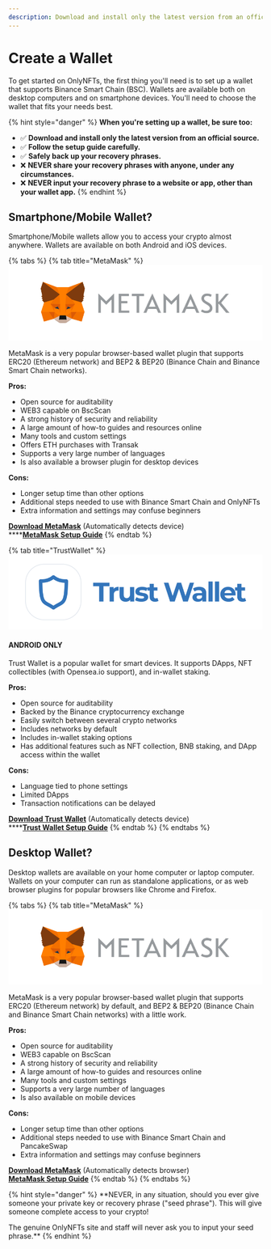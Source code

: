 ```yaml
---
description: Download and install only the latest version from an official source
---
```


# Create a Wallet

To get started on OnlyNFTs, the first thing you'll need is to set up a wallet that supports Binance Smart Chain \(BSC\). Wallets are available both on desktop computers and on smartphone devices. You'll need to choose the wallet that fits your needs best.

{% hint style="danger" %}
**When you're setting up a wallet, be sure too:**

* ✅ **Download and install only the latest version from an official source.**
* ✅ **Follow the setup guide carefully.**
* ✅ **Safely back up your recovery phrases.**
* ❌ **NEVER share your recovery phrases with anyone, under any circumstances.**
* ❌ **NEVER input your recovery phrase to a website or app, other than your wallet app.**
{% endhint %}

## Smartphone/Mobile Wallet?

Smartphone/Mobile wallets allow you to access your crypto almost anywhere. Wallets are available on both Android and iOS devices.

{% tabs %}
{% tab title="MetaMask" %}
![](../.gitbook/assets/image%20%281%29.png)

MetaMask is a very popular browser-based wallet plugin that supports ERC20 \(Ethereum network\) and BEP2 & BEP20 \(Binance Chain and Binance Smart Chain networks\).

​**Pros:**

* Open source for auditability  
* WEB3 capable on BscScan  
* A strong history of security and reliability  
* A large amount of how-to guides and resources online  
* Many tools and custom settings  
* Offers ETH purchases with Transak  
* Supports a very large number of languages  
* Is also available a browser plugin for desktop devices

**Cons:**

* Longer setup time than other options  
* Additional steps needed to use with Binance Smart Chain and OnlyNFTs
* Extra information and settings may confuse beginners

[**Download MetaMask**](https://metamask.io/download.html) \(Automatically detects device\)  
****[**MetaMask Setup Guide**](https://academy.binance.com/en/articles/connecting-metamask-to-binance-smart-chain)
{% endtab %}

{% tab title="TrustWallet" %}
![](../.gitbook/assets/image-1-.png)

#### ANDROID ONLY

Trust Wallet is a popular wallet for smart devices. It supports DApps, NFT collectibles \(with Opensea.io support\), and in-wallet staking.

**Pros:**

* Open source for auditability  
* Backed by the Binance cryptocurrency exchange  
* Easily switch between several crypto networks  
* Includes networks by default  
* Includes in-wallet staking options  
* Has additional features such as NFT collection, BNB staking, and DApp access within the wallet  

**Cons:**

* Language tied to phone settings  
* Limited DApps  
* Transaction notifications can be delayed

[**Download Trust Wallet**](https://trustwallet.com/) \(Automatically detects device\)  
****[**Trust Wallet Setup Guide**](https://www.binance.com/en/blog/421499824684901157/How-to-Set-Up-and-Use-Trust-Wallet-for-Binance-Smart-Chain)
{% endtab %}
{% endtabs %}

## Desktop Wallet?

Desktop wallets are available on your home computer or laptop computer. Wallets on your computer can run as standalone applications, or as web browser plugins for popular browsers like Chrome and Firefox.

{% tabs %}
{% tab title="MetaMask" %}
![](../.gitbook/assets/image%20%281%29.png)

MetaMask is a very popular browser-based wallet plugin that supports ERC20 \(Ethereum network\) by default, and BEP2 & BEP20 \(Binance Chain and Binance Smart Chain networks\) with a little work.

​**Pros:**

* Open source for auditability  
* WEB3 capable on BscScan  
* A strong history of security and reliability  
* A large amount of how-to guides and resources online  
* Many tools and custom settings  
* Supports a very large number of languages  
* Is also available on mobile devices

**Cons:**

* Longer setup time than other options  
* Additional steps needed to use with Binance Smart Chain and PancakeSwap  
* Extra information and settings may confuse beginners

[**Download MetaMask**](https://metamask.io/download.html) \(Automatically detects browser\)  
[**MetaMask Setup Guide**](https://academy.binance.com/en/articles/connecting-metamask-to-binance-smart-chain)
{% endtab %}
{% endtabs %}

{% hint style="danger" %}
\*\*NEVER, in any situation, should you ever give someone your private key or recovery phrase \("seed phrase"\). This will give someone complete access to your crypto!

The genuine OnlyNFTs site and staff will never ask you to input your seed phrase.\*\*
{% endhint %}

